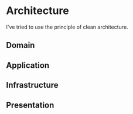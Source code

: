 # Architecture

I've tried to use the principle of clean architecture.

## Domain

## Application

## Infrastructure

## Presentation